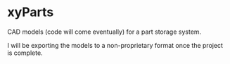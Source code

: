 xyParts
=======

CAD models (code will come eventually) for a part storage system.


I will be exporting the models to a non-proprietary format once the project is complete.
